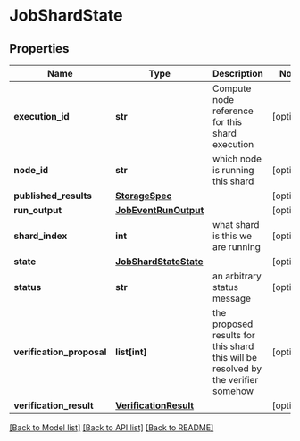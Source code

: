 # JobShardState

## Properties
Name | Type | Description | Notes
------------ | ------------- | ------------- | -------------
**execution_id** | **str** | Compute node reference for this shard execution | [optional] 
**node_id** | **str** | which node is running this shard | [optional] 
**published_results** | [**StorageSpec**](StorageSpec.md) |  | [optional] 
**run_output** | [**JobEventRunOutput**](JobEventRunOutput.md) |  | [optional] 
**shard_index** | **int** | what shard is this we are running | [optional] 
**state** | [**JobShardStateState**](JobShardStateState.md) |  | [optional] 
**status** | **str** | an arbitrary status message | [optional] 
**verification_proposal** | **list[int]** | the proposed results for this shard this will be resolved by the verifier somehow | [optional] 
**verification_result** | [**VerificationResult**](VerificationResult.md) |  | [optional] 

[[Back to Model list]](../README.md#documentation-for-models) [[Back to API list]](../README.md#documentation-for-api-endpoints) [[Back to README]](../README.md)


